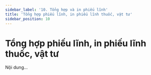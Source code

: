 ```yaml
---
sidebar_label: '10. Tổng hợp và in phiếu lĩnh'
title: 'Tổng hợp phiếu lĩnh, in phiếu lĩnh thuốc, vật tư'
sidebar_position: 10
---
```

# Tổng hợp phiếu lĩnh, in phiếu lĩnh thuốc, vật tư
Nội dung...